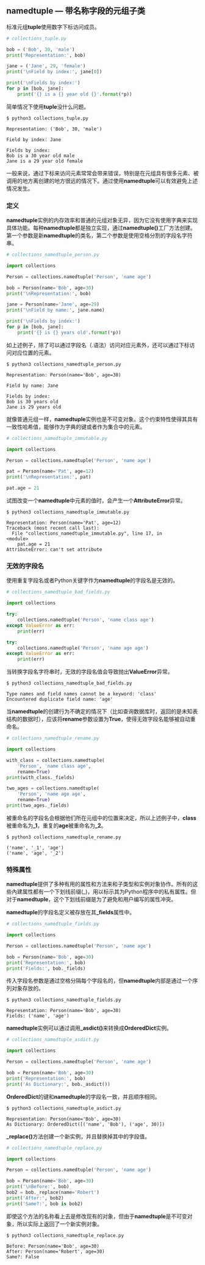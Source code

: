 ## namedtuple — 带名称字段的元组子类

标准元组<b>tuple</b>使用数字下标访问成员。

```python
# collections_tuple.py

bob = ('Bob', 30, 'male')
print('Representation:', bob)

jane = ('Jane', 29, 'female')
print('\nField by index:', jane[0])

print('\nFields by index:')
for p in [bob, jane]:
    print('{} is a {} year old {}'.format(*p))
```

简单情况下使用<b>tuple</b>没什么问题。

```
$ python3 collections_tuple.py

Representation: ('Bob', 30, 'male')

Field by index: Jane

Fields by index:
Bob is a 30 year old male
Jane is a 29 year old female
```

一般来说，通过下标来访问元素常常会带来错误，特别是在元组具有很多元素、被调用的地方离创建的地方很远的情况下。通过使用<b>namedtuple</b>可以有效避免上述情况发生。

### 定义

<b>namedtuple</b>实例的内存效率和普通的元组对象无异，因为它没有使用字典来实现具体功能。每种<b>namedtuple</b>都是独立实现，通过<b>namedtuple()</b>工厂方法创建。第一个参数是新<b>namedtuple</b>的类名，第二个参数是使用空格分割的字段名字符串。

```python
# collections_namedtuple_person.py

import collections

Person = collections.namedtuple('Person', 'name age')

bob = Person(name='Bob', age=30)
print('\nRepresentation:', bob)

jane = Person(name='Jane', age=29)
print('\nField by name:', jane.name)

print('\nFields by index:')
for p in [bob, jane]:
    print('{} is {} years old'.format(*p))
```

如上述例子，除了可以通过字段名（.语法）访问对应元素外，还可以通过下标访问对应位置的元素。

```
$ python3 collections_namedtuple_person.py

Representation: Person(name='Bob', age=30)

Field by name: Jane

Fields by index:
Bob is 30 years old
Jane is 29 years old
```

就像普通元组一样，<b>namedtuple</b>实例也是不可变对象。这个约束特性使得其具有一致性哈希值，能够作为字典的键或者作为集合中的元素。

```python
# collections_namedtuple_immutable.py

import collections

Person = collections.namedtuple('Person', 'name age')

pat = Person(name='Pat', age=12)
print('\nRepresentation:', pat)

pat.age = 21
```

试图改变一个<b>namedtuple</b>中元素的值时，会产生一个<b>AttributeError</b>异常。

```
$ python3 collections_namedtuple_immutable.py

Representation: Person(name='Pat', age=12)
Traceback (most recent call last):
  File "collections_namedtuple_immutable.py", line 17, in
<module>
    pat.age = 21
AttributeError: can't set attribute
```

### 无效的字段名

使用重复字段名或者Python关键字作为<b>namedtuple</b>的字段名是无效的。

```python
# collections_namedtuple_bad_fields.py

import collections

try:
    collections.namedtuple('Person', 'name class age')
except ValueError as err:
    print(err)

try:
    collections.namedtuple('Person', 'name age age')
except ValueError as err:
    print(err)
```

当转换字段名字符串时，无效的字段名值会导致抛出<b>ValueError</b>异常。

```
$ python3 collections_namedtuple_bad_fields.py

Type names and field names cannot be a keyword: 'class'
Encountered duplicate field name: 'age'
```

当<b>namedtuple</b>的创建行为不确定的情况下（比如查询数据库时，返回的是未知表结构的数据时），应该将<b>rename</b>参数设置为<b>True</b>，使得无效字段名能够被自动重命名。

```python
# collections_namedtuple_rename.py

import collections

with_class = collections.namedtuple(
    'Person', 'name class age',
    rename=True)
print(with_class._fields)

two_ages = collections.namedtuple(
    'Person', 'name age age',
    rename=True)
print(two_ages._fields)
```

被重命名的字段名会根据他们所在元组中的位置来决定，所以上述例子中，<b>class</b>被重命名为<b>\_1</b>，重复的<b>age</b>被重命名为<b>\_2</b>。

```
$ python3 collections_namedtuple_rename.py

('name', '_1', 'age')
('name', 'age', '_2')
```

### 特殊属性

<b>namedtuple</b>提供了多种有用的属性和方法来和子类型和实例对象协作。所有的这些內建属性都有一个下划线前缀(\_)，用以标示其为Python程序中的私有属性。但对于<b>namedtuple</b>，这个下划线前缀是为了避免和用户编写的属性冲突。

<b>namedtuple</b>的字段名定义被存放在其<b>\_fields</b>属性中。

```python
# collections_namedtuple_fields.py

import collections

Person = collections.namedtuple('Person', 'name age')

bob = Person(name='Bob', age=30)
print('Representation:', bob)
print('Fields:', bob._fields)
```

传入字段名参数是通过空格分隔每个字段名的，但<b>namedtuple</b>内部是通过一个序列对象存放的。

```
$ python3 collections_namedtuple_fields.py

Representation: Person(name='Bob', age=30)
Fields: ('name', 'age')
```

<b>namedtuple</b>实例可以通过调用<b>\_asdict()</b>来转换成<b>OrderedDict</b>实例。

```python
# collections_namedtuple_asdict.py

import collections

Person = collections.namedtuple('Person', 'name age')

bob = Person(name='Bob', age=30)
print('Representation:', bob)
print('As Dictionary:', bob._asdict())
```

<b>OrderedDict</b>的键和<b>namedtuple</b>的字段名一致，并且顺序相同。

```
$ python3 collections_namedtuple_asdict.py

Representation: Person(name='Bob', age=30)
As Dictionary: OrderedDict([('name', 'Bob'), ('age', 30)])
```

<b>\_replace()</b>方法创建一个新实例，并且替换掉其中的字段值。

```python
# collections_namedtuple_replace.py

import collections

Person = collections.namedtuple('Person', 'name age')

bob = Person(name='Bob', age=30)
print('\nBefore:', bob)
bob2 = bob._replace(name='Robert')
print('After:', bob2)
print('Same?:', bob is bob2)
```

即使这个方法的名称看上去是修改现有的对象，但由于<b>namedtuple</b>是不可变对象，所以实际上返回了一个新实例对象。

```
$ python3 collections_namedtuple_replace.py

Before: Person(name='Bob', age=30)
After: Person(name='Robert', age=30)
Same?: False
```
